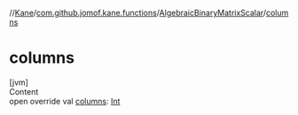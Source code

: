 //[Kane](../../index.md)/[com.github.jomof.kane.functions](../index.md)/[AlgebraicBinaryMatrixScalar](index.md)/[columns](columns.md)



# columns  
[jvm]  
Content  
open override val [columns](columns.md): [Int](https://kotlinlang.org/api/latest/jvm/stdlib/kotlin/-int/index.html)  



